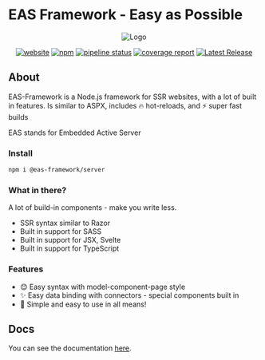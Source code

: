 
[site-url]: https://eas-framework.ml
[npm-url]: https://npmjs.com/package/@eas-framework/server
[npm-img]: https://img.shields.io/npm/dt/@eas-framework/server
[site-badge]: https://img.shields.io/badge/website-open-blue
[donate-badge]: https://img.shields.io/badge/donate-DEV-blue

# EAS Framework - Easy as Possible 

<div align="center">

![Logo](https://eas-framework.ml/EASFrameworke.png)

[![website][site-badge]][site-url]
[![npm][npm-img]][npm-url]
[![pipeline status](https://gitlab.com/eas-framework/eas-framework/badges/master/pipeline.svg)](https://gitlab.com/eas-framework/eas-framework/-/commits/master)
[![coverage report](https://gitlab.com/eas-framework/eas-framework/badges/master/coverage.svg)](https://gitlab.com/eas-framework/eas-framework/-/commits/master)
[![Latest Release](https://gitlab.com/eas-framework/eas-framework/-/badges/release.svg)](https://gitlab.com/eas-framework/eas-framework/-/releases)
</div>



## About
EAS-Framework is a Node.js framework for SSR websites, with a lot of built in features.
Is similar to ASPX, includes 🔥 hot-reloads, and ⚡ super fast builds


EAS stands for Embedded Active Server

### Install
```bash
npm i @eas-framework/server
```

### What in there?
A lot of build-in components - make you write less.

- SSR syntax similar to Razor
- Built in support for SASS
- Built in support for JSX, Svelte
- Built in support for TypeScript

### Features
- 😊 Easy syntax with model-component-page style
- ✨ Easy data binding with connectors - special components built in
- 🚀 Simple and easy to use in all means!

## Docs
You can see the documentation [here](https://eas-framework.ml/docs).